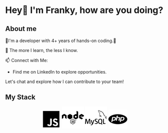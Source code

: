 # Hey👋 I'm Franky, how are you doing?

## About me

🚀I'm a developer with 4+ years of hands-on coding.🚀

🌱 The more I learn, the less I know.

📫 Connect with Me:
- Find me on LinkedIn to explore opportunities.

Let's chat and explore how I can contribute to your team!

## My Stack

<p align="center">
    <img title="JS" alt="JS" src="./imgs/js.png" width="60" height="60" /> 
    <img title="NODE" alt="NODE" src="./imgs/node.png" width="70" height="70" /> 
    <img title="MYSQL" alt="MYSQL" src="./imgs/mysql.png" width="70" height="70" />  
    <img title="PHP" alt="PHP" src="./imgs/php.png" width="60" height="60" />  
</p>





<!--
**frankymelero/frankymelero** is a ✨ _special_ ✨ repository because its `README.md` (this file) appears on your GitHub profile.

Here are some ideas to get you started:

- 🔭 I’m currently working on ...
- 🌱 I’m currently learning ...
- 👯 I’m looking to collaborate on ...
- 🤔 I’m looking for help with ...
- 💬 Ask me about ...
- 📫 How to reach me: ...
- 😄 Pronouns: ...
- ⚡ Fun fact: ...
-->
